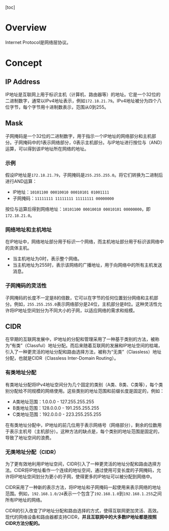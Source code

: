 [toc]

# Overview

Internet Protocol是网络层协议。

# Concept

## IP Address

IP地址是互联网上用于标识主机（计算机、路由器等）的地址。它是一个32位的二进制数字，通常以IPv4地址表示，例如`172.18.21.79`。IPv4地址被分为四个八位字节，每个字节用十进制数表示，范围从0到255。

## Mask

子网掩码是一个32位的二进制数字，用于指示一个IP地址的网络部分和主机部分。子网掩码中的1表示网络部分，0表示主机部分。与IP地址进行按位与（AND）运算，可以得到该IP地址所在网络的地址。

### 示例

假设IP地址是`172.18.21.79`，子网掩码是`255.255.255.0`。将它们转换为二进制后进行AND运算：

- IP地址：`10101100 00010010 00010101 01001111`
- 子网掩码：`11111111 11111111 11111111 00000000`

按位与运算后得到网络地址：`10101100 00010010 00010101 00000000`，即`172.18.21.0`。

### 网络地址和主机地址

在IP地址中，网络地址部分用于标识一个网络，而主机地址部分用于标识该网络中的具体主机。

- 当主机地址为0时，表示整个网络。
- 当主机地址为255时，表示该网络的广播地址，用于向网络中的所有主机发送消息。

### 子网掩码的灵活性

子网掩码的长度不一定是8的倍数，它可以在字节的任何位置划分网络和主机部分。例如，`255.255.255.0`表示网络部分是24位，主机部分是8位。这种灵活性允许将IP地址空间划分为不同大小的子网，以适应网络的需求和规模。

## CIDR

在早期的互联网发展中，IP地址的分配和管理采用了一种基于类别的方法，被称为“有类”（Classful）地址分配。而后来随着互联网的发展和IP地址空间的枯竭，引入了一种更灵活的地址分配和路由选择方法，被称为“无类”（Classless）地址分配，也就是CIDR（Classless Inter-Domain Routing）。

### 有类地址分配

有类地址分配将IPv4地址空间分为几个固定的类别（A类、B类、C类等），每个类别分配给不同规模的网络使用。这些类别的地址范围和前缀长度是固定的，例如：

- A类地址范围：1.0.0.0 - 127.255.255.255
- B类地址范围：128.0.0.0 - 191.255.255.255
- C类地址范围：192.0.0.0 - 223.255.255.255

在有类地址分配中，IP地址的前几位用于表示网络号（网络部分），剩余的位数用于表示主机号（主机部分）。这种方法的缺点是，每个类别的地址范围是固定的，导致了地址空间的浪费。

### 无类地址分配（CIDR）

为了更有效地利用IP地址空间，CIDR引入了一种更灵活的地址分配和路由选择方法。CIDR将IP地址看作一个连续的地址空间，通过使用可变长度的子网掩码，允许将IP地址空间划分为更小的子网，使得更多的IP地址可以被分配到网络中。

CIDR采用了一种新的表示方法，将IP地址和子网掩码一起使用来表示网络的地址范围。例如，`192.168.1.0/24`表示一个包含了`192.168.1.0`到`192.168.1.255`之间所有IP地址的网络。

CIDR的引入改变了IP地址分配和路由选择的方式，使得互联网更加灵活、高效。现代的网络设备和路由器都支持CIDR，**并且互联网中的大多数IP地址都是按照CIDR方法分配的。**